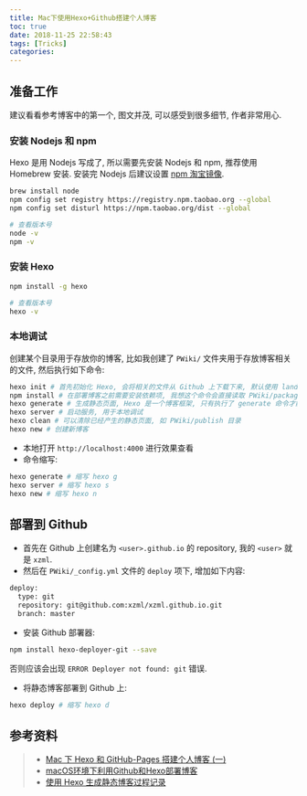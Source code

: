 ```yaml
---
title: Mac下使用Hexo+Github搭建个人博客
toc: true
date: 2018-11-25 22:58:43
tags: [Tricks]
categories:
---
```


## 准备工作

建议看看参考博客中的第一个, 图文并茂, 可以感受到很多细节, 作者非常用心.

### 安装 Nodejs 和 npm

Hexo 是用 Nodejs 写成了, 所以需要先安装 Nodejs 和 npm, 推荐使用 Homebrew 安装. 安装完 Nodejs 后建议设置 [npm 淘宝镜像](http://npm.taobao.org/).

```bash
brew install node
npm config set registry https://registry.npm.taobao.org --global
npm config set disturl https://npm.taobao.org/dist --global

# 查看版本号
node -v
npm -v
```

### 安装 Hexo

```bash
npm install -g hexo

# 查看版本号
hexo -v
```

### 本地调试

创建某个目录用于存放你的博客, 比如我创建了 `PWiki/` 文件夹用于存放博客相关的文件, 然后执行如下命令:

```bash
hexo init # 首先初始化 Hexo, 会将相关的文件从 Github 上下载下来, 默认使用 landscape 主题
npm install # 在部署博客之前需要安装依赖项, 我想这个命令会直接读取 PWiki/package.json 文件中的内容
hexo generate # 生成静态页面, Hexo 是一个博客框架, 只有执行了 generate 命令才能生成具体的 html, css 等文件
hexo server # 启动服务, 用于本地调试
hexo clean # 可以清除已经产生的静态页面, 如 PWiki/publish 目录
hexo new # 创建新博客
```

+ 本地打开 `http://localhost:4000` 进行效果查看
+ 命令缩写:

```bash
hexo generate # 缩写 hexo g
hexo server # 缩写 hexo s
hexo new # 缩写 hexo n
```


## 部署到 Github

+ 首先在 Github 上创建名为 `<user>.github.io` 的 repository, 我的 `<user>` 就是 `xzml`.
+ 然后在 `PWiki/_config.yml` 文件的 `deploy` 项下, 增加如下内容:

```bash
deploy:
  type: git
  repository: git@github.com:xzml/xzml.github.io.git
  branch: master
```

+ 安装 Github 部署器:

```bash
npm install hexo-deployer-git --save
```

否则应该会出现 `ERROR Deployer not found: git` 错误.

+ 将静态博客部署到 Github 上:

```bash
hexo deploy # 缩写 hexo d
```


## 参考资料
> - [Mac 下 Hexo 和 GitHub-Pages 搭建个人博客 (一)](http://lijiankun24.com/Mac%E4%B8%8BHexo%E5%92%8CGitHub-Pages%E6%90%AD%E5%BB%BA%E4%B8%AA%E4%BA%BA%E5%8D%9A%E5%AE%A21/)
> - [macOS环境下利用Github和Hexo部署博客](https://www.jianshu.com/p/1519f22aff24)
> - [使用 Hexo 生成静态博客过程记录](https://blog.zthxxx.me/posts/Hexo-Build-Static-Blog-Process/)
